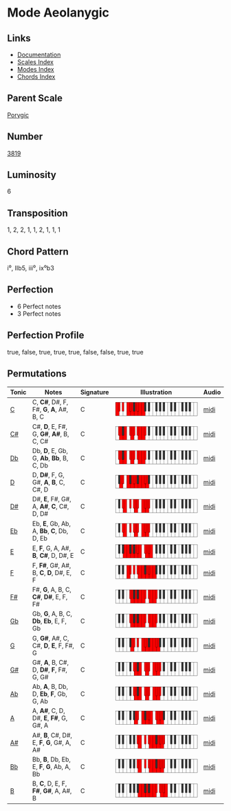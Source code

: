 # Mode Aeolanygic

## Links

- [Documentation](README.md)
- [Scales Index](Scales.md)
- [Modes Index](Modes.md)
- [Chords Index](Chords.md)

## Parent Scale

[Porygic](ScalePorygic.md)

## Number

[3819](https://ianring.com/musictheory/scales/3819)

## Luminosity

6

## Transposition

1, 2, 2, 1, 1, 2, 1, 1, 1

## Chord Pattern

i⁰, IIb5, iii⁰, ix⁰b3

## Perfection

- 6 Perfect notes
- 3 Perfect notes

## Perfection Profile

true, false, true, true, true, false, false, true, true

## Permutations

| Tonic | Notes | Signature | Illustration | Audio |
|-------|-------|-----------|--------------|-------|
| [C](ModeCNaturalAeolanygic.md) | C, **C#**, D#, F, F#, **G**, **A**, A#, B, C | C | ![CNaturalAeolanygic](ModeCNaturalAeolanygic.png) | [midi](https://github.com/edipermadi/music/blob/main/docs/ModeCNaturalAeolanygic.mid?raw=true) |
| [C#](ModeCSharpAeolanygic.md) | C#, **D**, E, F#, G, **G#**, **A#**, B, C, C# | C | ![CSharpAeolanygic](ModeCSharpAeolanygic.png) | [midi](https://github.com/edipermadi/music/blob/main/docs/ModeCSharpAeolanygic.mid?raw=true) |
| [Db](ModeDFlatAeolanygic.md) | Db, **D**, E, Gb, G, **Ab**, **Bb**, B, C, Db | C | ![DFlatAeolanygic](ModeDFlatAeolanygic.png) | [midi](https://github.com/edipermadi/music/blob/main/docs/ModeDFlatAeolanygic.mid?raw=true) |
| [D](ModeDNaturalAeolanygic.md) | D, **D#**, F, G, G#, **A**, **B**, C, C#, D | C | ![DNaturalAeolanygic](ModeDNaturalAeolanygic.png) | [midi](https://github.com/edipermadi/music/blob/main/docs/ModeDNaturalAeolanygic.mid?raw=true) |
| [D#](ModeDSharpAeolanygic.md) | D#, **E**, F#, G#, A, **A#**, **C**, C#, D, D# | C | ![DSharpAeolanygic](ModeDSharpAeolanygic.png) | [midi](https://github.com/edipermadi/music/blob/main/docs/ModeDSharpAeolanygic.mid?raw=true) |
| [Eb](ModeEFlatAeolanygic.md) | Eb, **E**, Gb, Ab, A, **Bb**, **C**, Db, D, Eb | C | ![EFlatAeolanygic](ModeEFlatAeolanygic.png) | [midi](https://github.com/edipermadi/music/blob/main/docs/ModeEFlatAeolanygic.mid?raw=true) |
| [E](ModeENaturalAeolanygic.md) | E, **F**, G, A, A#, **B**, **C#**, D, D#, E | C | ![ENaturalAeolanygic](ModeENaturalAeolanygic.png) | [midi](https://github.com/edipermadi/music/blob/main/docs/ModeENaturalAeolanygic.mid?raw=true) |
| [F](ModeFNaturalAeolanygic.md) | F, **F#**, G#, A#, B, **C**, **D**, D#, E, F | C | ![FNaturalAeolanygic](ModeFNaturalAeolanygic.png) | [midi](https://github.com/edipermadi/music/blob/main/docs/ModeFNaturalAeolanygic.mid?raw=true) |
| [F#](ModeFSharpAeolanygic.md) | F#, **G**, A, B, C, **C#**, **D#**, E, F, F# | C | ![FSharpAeolanygic](ModeFSharpAeolanygic.png) | [midi](https://github.com/edipermadi/music/blob/main/docs/ModeFSharpAeolanygic.mid?raw=true) |
| [Gb](ModeGFlatAeolanygic.md) | Gb, **G**, A, B, C, **Db**, **Eb**, E, F, Gb | C | ![GFlatAeolanygic](ModeGFlatAeolanygic.png) | [midi](https://github.com/edipermadi/music/blob/main/docs/ModeGFlatAeolanygic.mid?raw=true) |
| [G](ModeGNaturalAeolanygic.md) | G, **G#**, A#, C, C#, **D**, **E**, F, F#, G | C | ![GNaturalAeolanygic](ModeGNaturalAeolanygic.png) | [midi](https://github.com/edipermadi/music/blob/main/docs/ModeGNaturalAeolanygic.mid?raw=true) |
| [G#](ModeGSharpAeolanygic.md) | G#, **A**, B, C#, D, **D#**, **F**, F#, G, G# | C | ![GSharpAeolanygic](ModeGSharpAeolanygic.png) | [midi](https://github.com/edipermadi/music/blob/main/docs/ModeGSharpAeolanygic.mid?raw=true) |
| [Ab](ModeAFlatAeolanygic.md) | Ab, **A**, B, Db, D, **Eb**, **F**, Gb, G, Ab | C | ![AFlatAeolanygic](ModeAFlatAeolanygic.png) | [midi](https://github.com/edipermadi/music/blob/main/docs/ModeAFlatAeolanygic.mid?raw=true) |
| [A](ModeANaturalAeolanygic.md) | A, **A#**, C, D, D#, **E**, **F#**, G, G#, A | C | ![ANaturalAeolanygic](ModeANaturalAeolanygic.png) | [midi](https://github.com/edipermadi/music/blob/main/docs/ModeANaturalAeolanygic.mid?raw=true) |
| [A#](ModeASharpAeolanygic.md) | A#, **B**, C#, D#, E, **F**, **G**, G#, A, A# | C | ![ASharpAeolanygic](ModeASharpAeolanygic.png) | [midi](https://github.com/edipermadi/music/blob/main/docs/ModeASharpAeolanygic.mid?raw=true) |
| [Bb](ModeBFlatAeolanygic.md) | Bb, **B**, Db, Eb, E, **F**, **G**, Ab, A, Bb | C | ![BFlatAeolanygic](ModeBFlatAeolanygic.png) | [midi](https://github.com/edipermadi/music/blob/main/docs/ModeBFlatAeolanygic.mid?raw=true) |
| [B](ModeBNaturalAeolanygic.md) | B, **C**, D, E, F, **F#**, **G#**, A, A#, B | C | ![BNaturalAeolanygic](ModeBNaturalAeolanygic.png) | [midi](https://github.com/edipermadi/music/blob/main/docs/ModeBNaturalAeolanygic.mid?raw=true) |
